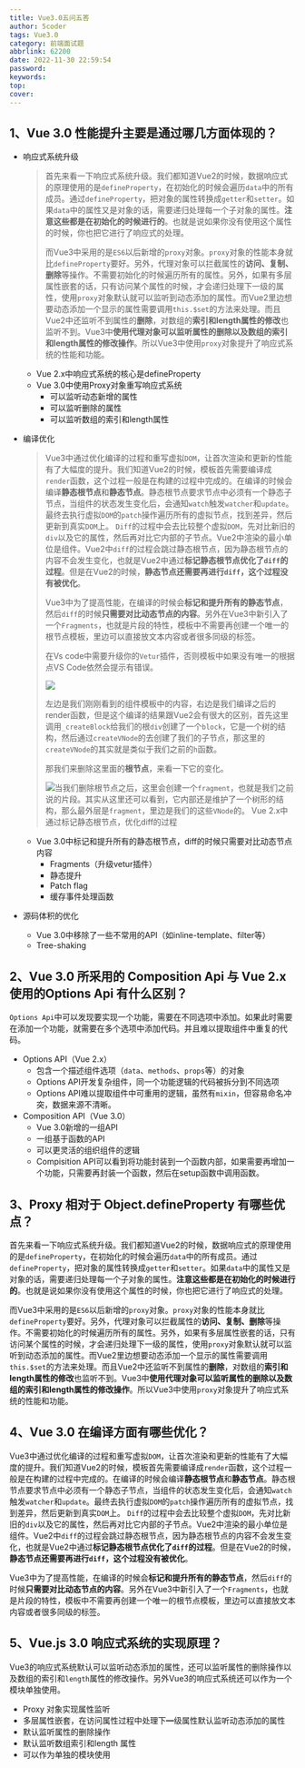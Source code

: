 ```yaml
---
title: Vue3.0五问五答
author: 5coder
tags: Vue3.0
category: 前端面试题
abbrlink: 62200
date: 2022-11-30 22:59:54
password:
keywords:
top:
cover:
---
```


## 1、Vue 3.0 性能提升主要是通过哪几方面体现的？

- 响应式系统升级

  > 首先来看一下响应式系统升级。我们都知道Vue2的时候，数据响应式的原理使用的是`defineProperty`，在初始化的时候会遍历`data`中的所有成员。通过`defineProperty`，把对象的属性转换成`getter`和`setter`。如果`data`中的属性又是对象的话，需要递归处理每一个子对象的属性。**注意这些都是在初始化的时候进行的**。也就是说如果你没有使用这个属性的时候，你也把它进行了响应式的处理。
  >
  > 而Vue3中采用的是`ES6`以后新增的`proxy`对象。`proxy`对象的性能本身就比`defineProperty`要好。另外，代理对象可以拦截属性的**访问、复制、删除**等操作。不需要初始化的时候遍历所有的属性。另外，如果有多层属性嵌套的话，只有访问某个属性的时候，才会递归处理下一级的属性，使用`proxy`对象默认就可以监听到动态添加的属性。而Vue2里边想要动态添加一个显示的属性需要调用`this.$set`的方法来处理。而且Vue2中还监听不到属性的**删除**，对数组的**索引和length属性的修改**也监听不到。Vue3中**使用代理对象可以监听属性的删除以及数组的索引和length属性的修改操作**。所以Vue3中使用`proxy`对象提升了响应式系统的性能和功能。

  - Vue 2.x中响应式系统的核心是defineProperty
  - Vue 3.0中使用Proxy对象重写响应式系统
    - 可以监听动态新增的属性
    - 可以监听删除的属性
    - 可以监听数组的索引和length属性

- 编译优化

  > Vue3中通过优化编译的过程和重写虚拟`DOM`，让首次渲染和更新的性能有了大幅度的提升。我们知道Vue2的时候，模板首先需要编译成`render`函数，这个过程一般是在构建的过程中完成的。在编译的时候会编译**静态根节点**和**静态节点**。静态根节点要求节点中必须有一个静态子节点，当组件的状态发生变化后，会通知`watch`触发`watcher`和`update`。最终去执行虚拟`DOM`的`patch`操作遍历所有的虚拟节点，找到差异，然后更新到真实`DOM`上。
  > `Diff`的过程中会去比较整个虚拟`DOM`，先对比新旧的`div`以及它的属性，然后再对比它内部的子节点。Vue2中渲染的最小单位是组件。Vue2中`diff`的过程会跳过静态根节点，因为静态根节点的内容不会发生变化，也就是Vue2中通过**标记静态根节点优化了`diff`的过程**。但是在Vue2的时候，**静态节点还需要再进行`diff`，这个过程没有被优化**。
  >
  > Vue3中为了提高性能，在编译的时候会**标记和提升所有的静态节点**，然后`diff`的时候**只需要对比动态节点的内容**。另外在Vue3中新引入了一个`Fragments`，也就是片段的特性，模板中不需要再创建一个唯一的根节点模板，里边可以直接放文本内容或者很多同级的标签。
  >
  > 在Vs code中需要升级你的`Vetur`插件，否则模板中如果没有唯一的根据点VS Code依然会提示有错误。
  >
  > ![](http://5coder.cn/img/1669450114_d8c12a3d8b31eca828dc7e29ef21d1ed.png)
  >
  > 左边是我们刚刚看到的组件模板中的内容，右边是我们编译之后的render函数，但是这个编译的结果跟Vue2会有很大的区别，首先这里调用`_createBlock`给我们的根`div`创建了一个`block`，它是一个树的结构，然后通过`createVNode`的去创建了我们的子节点，那这里的`createVNode`的其实就是类似于我们之前的`h`函数。
  >
  > 那我们来删除这里面的**根节点**，来看一下它的变化。
  >
  > ![](http://5coder.cn/img/1669820470_5e6825a09f142c4b6ebb472a0b0a013e.png)当我们删除根节点之后，这里会创建一个`fragment`，也就是我们之前说的片段。其实从这里还可以看到，它内部还是维护了一个树形的结构，那么最外层是`fragment`，里边是我们的这些`VNode`的。
  > Vue 2.x中通过标记静态根节点，优化diff的过程

  - Vue 3.0中标记和提升所有的静态根节点，diff的时候只需要对比动态节点内容
    - Fragments（升级vetur插件）
    - 静态提升
    - Patch flag
    - 缓存事件处理函数

- 源码体积的优化

  - Vue 3.0中移除了一些不常用的API（如inline-template、filter等）
  - Tree-shaking

## 2、Vue 3.0 所采用的 Composition Api 与 Vue 2.x使用的Options Api 有什么区别？

`Options Api`中可以发现要实现一个功能，需要在不同选项中添加。如果此时需要在添加一个功能，就需要在多个选项中添加代码。并且难以提取组件中重复的代码。

- Options API（Vue 2.x）
  - 包含一个描述组件选项（`data`、`methods`、`props`等）的对象
  - Options API开发复杂组件，同一个功能逻辑的代码被拆分到不同选项
  - Options API难以提取组件中可重用的逻辑，虽然有`mixin`，但容易命名冲突，数据来源不清晰。
- Composition API（Vue 3.0）
  - Vue 3.0新增的一组API
  - 一组基于函数的API
  - 可以更灵活的组织组件的逻辑
  - Compisition API可以看到将功能封装到一个函数内部，如果需要再增加一个功能，只需要再封装一个函数，然后在setup函数中调用函数。

## 3、Proxy 相对于 Object.defineProperty 有哪些优点？

首先来看一下响应式系统升级。我们都知道Vue2的时候，数据响应式的原理使用的是`defineProperty`，在初始化的时候会遍历`data`中的所有成员。通过`defineProperty`，把对象的属性转换成`getter`和`setter`。如果`data`中的属性又是对象的话，需要递归处理每一个子对象的属性。**注意这些都是在初始化的时候进行的**。也就是说如果你没有使用这个属性的时候，你也把它进行了响应式的处理。

而Vue3中采用的是`ES6`以后新增的`proxy`对象。`proxy`对象的性能本身就比`defineProperty`要好。另外，代理对象可以拦截属性的**访问、复制、删除**等操作。不需要初始化的时候遍历所有的属性。另外，如果有多层属性嵌套的话，只有访问某个属性的时候，才会递归处理下一级的属性，使用`proxy`对象默认就可以监听到动态添加的属性。而Vue2里边想要动态添加一个显示的属性需要调用`this.$set`的方法来处理。而且Vue2中还监听不到属性的**删除**，对数组的**索引和length属性的修改**也监听不到。Vue3中**使用代理对象可以监听属性的删除以及数组的索引和length属性的修改操作**。所以Vue3中使用`proxy`对象提升了响应式系统的性能和功能。

## 4、Vue 3.0 在编译方面有哪些优化？

Vue3中通过优化编译的过程和重写虚拟`DOM`，让首次渲染和更新的性能有了大幅度的提升。我们知道Vue2的时候，模板首先需要编译成`render`函数，这个过程一般是在构建的过程中完成的。在编译的时候会编译**静态根节点**和**静态节点**。静态根节点要求节点中必须有一个静态子节点，当组件的状态发生变化后，会通知`watch`触发`watcher`和`update`。最终去执行虚拟`DOM`的`patch`操作遍历所有的虚拟节点，找到差异，然后更新到真实`DOM`上。
`Diff`的过程中会去比较整个虚拟`DOM`，先对比新旧的`div`以及它的属性，然后再对比它内部的子节点。Vue2中渲染的最小单位是组件。Vue2中`diff`的过程会跳过静态根节点，因为静态根节点的内容不会发生变化，也就是Vue2中通过**标记静态根节点优化了`diff`的过程**。但是在Vue2的时候，**静态节点还需要再进行`diff`，这个过程没有被优化**。

Vue3中为了提高性能，在编译的时候会**标记和提升所有的静态节点**，然后`diff`的时候**只需要对比动态节点的内容**。另外在Vue3中新引入了一个`Fragments`，也就是片段的特性，模板中不需要再创建一个唯一的根节点模板，里边可以直接放文本内容或者很多同级的标签。

## 5、Vue.js 3.0 响应式系统的实现原理？

Vue3的响应式系统默认可以监听动态添加的属性，还可以监听属性的删除操作以及数组的索引和`length`属性的修改操作。另外Vue3的响应式系统还可以作为一个模块单独使用。

- Proxy 对象实现属性监听
- 多层属性嵌套，在访问属性过程中处理下━级属性默认监听动态添加的属性
- 默认监听属性的删除操作
- 默认监听数组索引和length 属性
- 可以作为单独的模块使用

